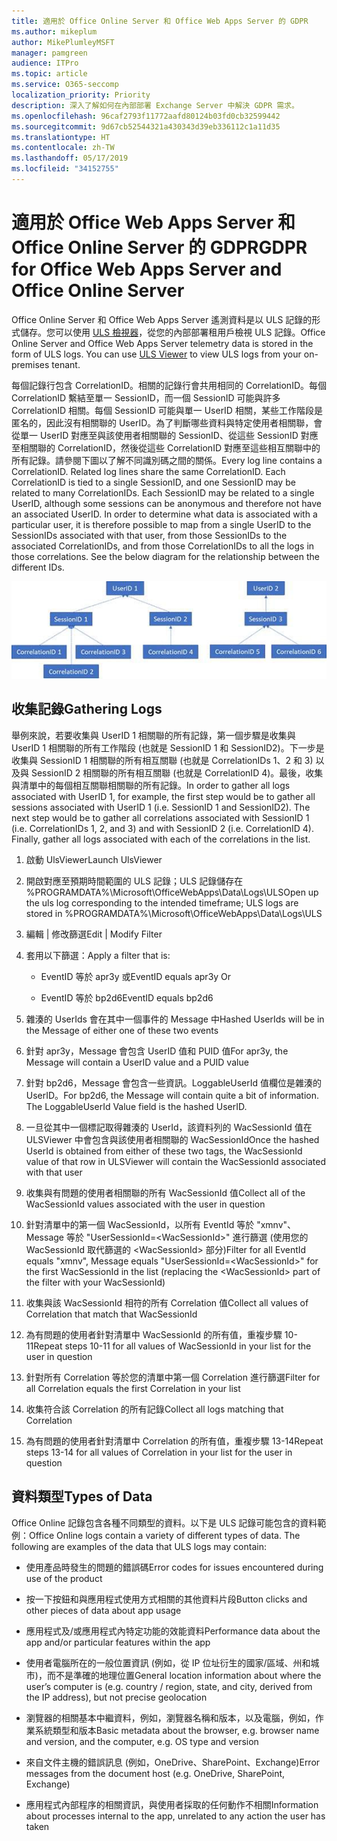 ```yaml
---
title: 適用於 Office Online Server 和 Office Web Apps Server 的 GDPR
ms.author: mikeplum
author: MikePlumleyMSFT
manager: pamgreen
audience: ITPro
ms.topic: article
ms.service: O365-seccomp
localization_priority: Priority
description: 深入了解如何在內部部署 Exchange Server 中解決 GDPR 需求。
ms.openlocfilehash: 96caf2793f11772aafd80124b03fd0cb32599442
ms.sourcegitcommit: 9d67cb52544321a430343d39eb336112c1a11d35
ms.translationtype: HT
ms.contentlocale: zh-TW
ms.lasthandoff: 05/17/2019
ms.locfileid: "34152755"
---
```

# <a name="gdpr-for-office-web-apps-server-and-office-online-server"></a><span data-ttu-id="60beb-103">適用於 Office Web Apps Server 和 Office Online Server 的 GDPR</span><span class="sxs-lookup"><span data-stu-id="60beb-103">GDPR for Office Web Apps Server and Office Online Server</span></span>

<span data-ttu-id="60beb-p101">Office Online Server 和 Office Web Apps Server 遙測資料是以 ULS 記錄的形式儲存。您可以使用 [ULS 檢視器](https://www.microsoft.com/en-us/download/details.aspx?id=44020)，從您的內部部署租用戶檢視 ULS 記錄。</span><span class="sxs-lookup"><span data-stu-id="60beb-p101">Office Online Server and Office Web Apps Server telemetry data is stored in the form of ULS logs. You can use [ULS Viewer](https://www.microsoft.com/en-us/download/details.aspx?id=44020) to view ULS logs from your on-premises tenant.</span></span>

<span data-ttu-id="60beb-p102">每個記錄行包含 CorrelationID。相關的記錄行會共用相同的 CorrelationID。每個 CorrelationID 繫結至單一 SessionID，而一個 SessionID 可能與許多 CorrelationID 相關。每個 SessionID 可能與單一 UserID 相關，某些工作階段是匿名的，因此沒有相關聯的 UserID。為了判斷哪些資料與特定使用者相關聯，會從單一 UserID 對應至與該使用者相關聯的 SessionID、從這些 SessionID 對應至相關聯的 CorrelationID，然後從這些 CorrelationID 對應至這些相互關聯中的所有記錄。請參閱下圖以了解不同識別碼之間的關係。</span><span class="sxs-lookup"><span data-stu-id="60beb-p102">Every log line contains a CorrelationID. Related log lines share the same CorrelationID. Each CorrelationID is tied to a single SessionID, and one SessionID may be related to many CorrelationIDs. Each SessionID may be related to a single UserID, although some sessions can be anonymous and therefore not have an associated UserID. In order to determine what data is associated with a particular user, it is therefore possible to map from a single UserID to the SessionIDs associated with that user, from those SessionIDs to the associated CorrelationIDs, and from those CorrelationIDs to all the logs in those correlations. See the below diagram for the relationship between the different IDs.</span></span>

![](media/gdpr-for-office-online-server-image1.jpg)

## <a name="gathering-logs"></a><span data-ttu-id="60beb-112">收集記錄</span><span class="sxs-lookup"><span data-stu-id="60beb-112">Gathering Logs</span></span>

<span data-ttu-id="60beb-p103">舉例來說，若要收集與 UserID 1 相關聯的所有記錄，第一個步驟是收集與 UserID 1 相關聯的所有工作階段 (也就是 SessionID 1 和 SessionID2)。下一步是收集與 SessionID 1 相關聯的所有相互關聯 (也就是 CorrelationIDs 1、2 和 3) 以及與 SessionID 2 相關聯的所有相互關聯 (也就是 CorrelationID 4)。最後，收集與清單中的每個相互關聯相關聯的所有記錄。</span><span class="sxs-lookup"><span data-stu-id="60beb-p103">In order to gather all logs associated with UserID 1, for example, the first step would be to gather all sessions associated with UserID 1 (i.e. SessionID 1 and SessionID2). The next step would be to gather all correlations associated with SessionID 1 (i.e. CorrelationIDs 1, 2, and 3) and with SessionID 2 (i.e. CorrelationID 4). Finally, gather all logs associated with each of the correlations in the list.</span></span>

1.  <span data-ttu-id="60beb-116">啟動 UlsViewer</span><span class="sxs-lookup"><span data-stu-id="60beb-116">Launch UlsViewer</span></span>

2.  <span data-ttu-id="60beb-117">開啟對應至預期時間範圍的 ULS 記錄；ULS 記錄儲存在 %PROGRAMDATA%\\Microsoft\\OfficeWebApps\\Data\\Logs\\ULS</span><span class="sxs-lookup"><span data-stu-id="60beb-117">Open up the uls log corresponding to the intended timeframe; ULS logs are stored in %PROGRAMDATA%\\Microsoft\\OfficeWebApps\\Data\\Logs\\ULS</span></span>

3.  <span data-ttu-id="60beb-118">編輯 | 修改篩選</span><span class="sxs-lookup"><span data-stu-id="60beb-118">Edit | Modify Filter</span></span>

4.  <span data-ttu-id="60beb-119">套用以下篩選：</span><span class="sxs-lookup"><span data-stu-id="60beb-119">Apply a filter that is:</span></span>

    -   <span data-ttu-id="60beb-120">EventID 等於 apr3y 或</span><span class="sxs-lookup"><span data-stu-id="60beb-120">EventID equals apr3y Or</span></span>

    -   <span data-ttu-id="60beb-121">EventID 等於 bp2d6</span><span class="sxs-lookup"><span data-stu-id="60beb-121">EventID equals bp2d6</span></span>

5.  <span data-ttu-id="60beb-122">雜湊的 UserIds 會在其中一個事件的 Message 中</span><span class="sxs-lookup"><span data-stu-id="60beb-122">Hashed UserIds will be in the Message of either one of these two events</span></span>

6.  <span data-ttu-id="60beb-123">針對 apr3y，Message 會包含 UserID 值和 PUID 值</span><span class="sxs-lookup"><span data-stu-id="60beb-123">For apr3y, the Message will contain a UserID value and a PUID value</span></span>

7.  <span data-ttu-id="60beb-p104">針對 bp2d6，Message 會包含一些資訊。LoggableUserId 值欄位是雜湊的 UserID。</span><span class="sxs-lookup"><span data-stu-id="60beb-p104">For bp2d6, the Message will contain quite a bit of information. The LoggableUserId Value field is the hashed UserID.</span></span>

8.  <span data-ttu-id="60beb-126">一旦從其中一個標記取得雜湊的 UserId，該資料列的 WacSessionId 值在 ULSViewer 中會包含與該使用者相關聯的 WacSessionId</span><span class="sxs-lookup"><span data-stu-id="60beb-126">Once the hashed UserId is obtained from either of these two tags, the WacSessionId value of that row in ULSViewer will contain the WacSessionId associated with that user</span></span>

9.  <span data-ttu-id="60beb-127">收集與有問題的使用者相關聯的所有 WacSessionId 值</span><span class="sxs-lookup"><span data-stu-id="60beb-127">Collect all of the WacSessionId values associated with the user in question</span></span>

10. <span data-ttu-id="60beb-128">針對清單中的第一個 WacSessionId，以所有 EventId 等於 "xmnv"、Message 等於 "UserSessionId=\<WacSessionId\>" 進行篩選 (使用您的 WacSessionId 取代篩選的 \<WacSessionId\> 部分)</span><span class="sxs-lookup"><span data-stu-id="60beb-128">Filter for all EventId equals "xmnv", Message equals "UserSessionId=\<WacSessionId\>" for the first WacSessionId in the list (replacing the \<WacSessionId\> part of the filter with your WacSessionId)</span></span>

11. <span data-ttu-id="60beb-129">收集與該 WacSessionId 相符的所有 Correlation 值</span><span class="sxs-lookup"><span data-stu-id="60beb-129">Collect all values of Correlation that match that WacSessionId</span></span>

12. <span data-ttu-id="60beb-130">為有問題的使用者針對清單中 WacSessionId 的所有值，重複步驟 10-11</span><span class="sxs-lookup"><span data-stu-id="60beb-130">Repeat steps 10-11 for all values of WacSessionId in your list for the user in question</span></span>

13. <span data-ttu-id="60beb-131">針對所有 Correlation 等於您的清單中第一個 Correlation 進行篩選</span><span class="sxs-lookup"><span data-stu-id="60beb-131">Filter for all Correlation equals the first Correlation in your list</span></span>

14. <span data-ttu-id="60beb-132">收集符合該 Correlation 的所有記錄</span><span class="sxs-lookup"><span data-stu-id="60beb-132">Collect all logs matching that Correlation</span></span>

15. <span data-ttu-id="60beb-133">為有問題的使用者針對清單中 Correlation 的所有值，重複步驟 13-14</span><span class="sxs-lookup"><span data-stu-id="60beb-133">Repeat steps 13-14 for all values of Correlation in your list for the user in question</span></span>

## <a name="types-of-data"></a><span data-ttu-id="60beb-134">資料類型</span><span class="sxs-lookup"><span data-stu-id="60beb-134">Types of Data</span></span>

<span data-ttu-id="60beb-p105">Office Online 記錄包含各種不同類型的資料。以下是 ULS 記錄可能包含的資料範例：</span><span class="sxs-lookup"><span data-stu-id="60beb-p105">Office Online logs contain a variety of different types of data. The following are examples of the data that ULS logs may contain:</span></span>

-   <span data-ttu-id="60beb-137">使用產品時發生的問題的錯誤碼</span><span class="sxs-lookup"><span data-stu-id="60beb-137">Error codes for issues encountered during use of the product</span></span>

-   <span data-ttu-id="60beb-138">按一下按鈕和與應用程式使用方式相關的其他資料片段</span><span class="sxs-lookup"><span data-stu-id="60beb-138">Button clicks and other pieces of data about app usage</span></span>

-   <span data-ttu-id="60beb-139">應用程式及/或應用程式內特定功能的效能資料</span><span class="sxs-lookup"><span data-stu-id="60beb-139">Performance data about the app and/or particular features within the app</span></span>

-   <span data-ttu-id="60beb-140">使用者電腦所在的一般位置資訊 (例如，從 IP 位址衍生的國家/區域、州和城市)，而不是準確的地理位置</span><span class="sxs-lookup"><span data-stu-id="60beb-140">General location information about where the user’s computer is (e.g. country / region, state, and city, derived from the IP address), but not precise geolocation</span></span>

-   <span data-ttu-id="60beb-141">瀏覽器的相關基本中繼資料，例如，瀏覽器名稱和版本，以及電腦，例如，作業系統類型和版本</span><span class="sxs-lookup"><span data-stu-id="60beb-141">Basic metadata about the browser, e.g. browser name and version, and the computer, e.g. OS type and version</span></span>

-   <span data-ttu-id="60beb-142">來自文件主機的錯誤訊息 (例如，OneDrive、SharePoint、Exchange)</span><span class="sxs-lookup"><span data-stu-id="60beb-142">Error messages from the document host (e.g. OneDrive, SharePoint, Exchange)</span></span>

-   <span data-ttu-id="60beb-143">應用程式內部程序的相關資訊，與使用者採取的任何動作不相關</span><span class="sxs-lookup"><span data-stu-id="60beb-143">Information about processes internal to the app, unrelated to any action the user has taken</span></span>
